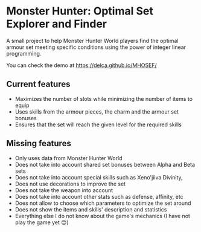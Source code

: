 # Monster Hunter: Optimal Set Explorer and Finder
A small project to help Monster Hunter World players find the optimal armour set meeting specific conditions using the power of integer linear programming. 

You can check the demo at https://delca.github.io/MHOSEF/

## Current features
- Maximizes the number of slots while minimizing the number of items to equip
- Uses skills from the armour pieces, the charm and the armour set bonuses
- Ensures that the set will reach the given level for the required skills

## Missing features
- Only uses data from Monster Hunter World
- Does not take into account shared set bonuses between Alpha and Beta sets
- Does not take into account special skills such as Xeno'jiiva Divinity, 
- Does not use decorations to improve the set
- Does not take the weapon into account
- Does not take into account other stats such as defense, affinity, etc
- Does not allow to choose which parameters to optimize the set around
- Does not show the items and skills' description and statistics
- Everything else I do not know about the game's mechanics (I have not play the game yet 😊)
